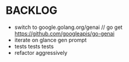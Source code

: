 # BACKLOG

- switch to google.golang.org/genai // go get https://github.com/googleapis/go-genai
- iterate on glance gen prompt
- tests tests tests
- refactor aggressively
